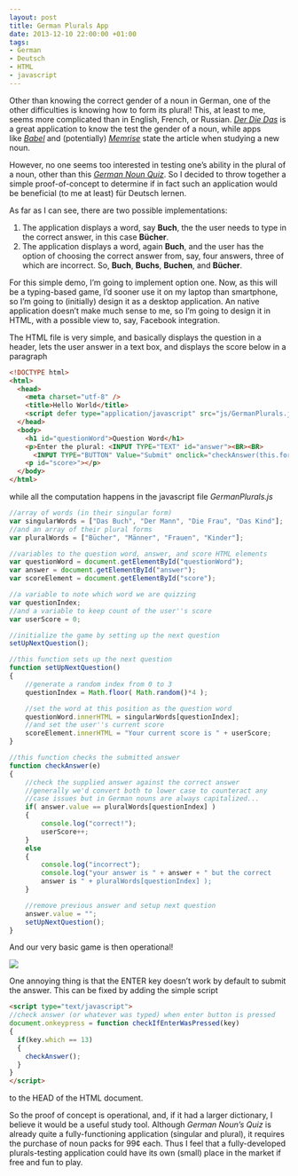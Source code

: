 ```yaml
---
layout: post
title: German Plurals App
date: 2013-12-10 22:00:00 +01:00
tags:
- German
- Deutsch
- HTML
- javascript
---
```

Other than knowing the correct gender of a noun in German, one of the other difficulties is knowing how to form its plural! This, at least to me, seems more complicated than in English, French, or Russian. [*Der Die Das*](https://itunes.apple.com/us/app/der-die-das/id548055880?mt=8) is a great application to know the test the gender of a noun, while apps like [*Babel*](https://www.babbel.com) and (potentially) [*Memrise*](https://www.memrise.com/) state the article when studying a new noun.

However, no one seems too interested in testing one’s ability in the plural of a noun, other than this [*German Noun Quiz*](http://www.helloresolven.com/portfolio/german-nouns-quiz/). So I decided to throw together a simple proof-of-concept to determine if in fact such an application would be beneficial (to me at least) für Deutsch lernen.

As far as I can see, there are two possible implementations:

1. The application displays a word, say **Buch**, the the user needs to type in the correct answer, in this case **Bücher**.
2. The application displays a word, again **Buch**, and the user has the option of choosing the correct answer from, say, four answers, three of which are incorrect. So, **Buch**, **Buchs**, **Buchen**, and **Bücher**.

For this simple demo, I’m going to implement option one. Now, as this will be a typing-based game, I’d sooner use it on my laptop than smartphone, so I’m going to (initially) design it as a desktop application. An native application doesn’t make much sense to me, so I’m going to design it in HTML, with a possible view to, say, Facebook integration.

The HTML file is very simple, and basically displays the question in a header, lets the user answer in a text box, and displays the score below in a paragraph

```html
<!DOCTYPE html>
<html>
  <head>
    <meta charset="utf-8" />
    <title>Hello World</title>
    <script defer type="application/javascript" src="js/GermanPlurals.js"></script>
  </head>
  <body>
    <h1 id="questionWord">Question Word</h1>
    <p>Enter the plural: <INPUT TYPE="TEXT" id="answer"><BR><BR>
      <INPUT TYPE="BUTTON" Value="Submit" onclick="checkAnswer(this.form)"></p>
    <p id="score>"></p>
  </body>
</html>
```

while all the computation happens in the javascript file *GermanPlurals.js*

```js
//array of words (in their singular form)
var singularWords = ["Das Buch", "Der Mann", "Die Frau", "Das Kind"];
//and an array of their plural forms
var pluralWords = ["Bücher", "Männer", "Frauen", "Kinder"];

//variables to the question word, answer, and score HTML elements
var questionWord = document.getElementById("questionWord");
var answer = document.getElementById("answer");
var scoreElement = document.getElementById("score");

//a variable to note which word we are quizzing
var questionIndex;
//and a variable to keep count of the user''s score
var userScore = 0;

//initialize the game by setting up the next question
setUpNextQuestion();

//this function sets up the next question
function setUpNextQuestion()
{
    //generate a random index from 0 to 3
    questionIndex = Math.floor( Math.random()*4 );

    //set the word at this position as the question word
    questionWord.innerHTML = singularWords[questionIndex];
    //and set the user''s current score
    scoreElement.innerHTML = "Your current score is " + userScore;
}

//this function checks the submitted answer
function checkAnswer(e)
{
    //check the supplied answer against the correct answer
    //generally we'd convert both to lower case to counteract any
    //case issues but in German nouns are always capitalized...
    if( answer.value == pluralWords[questionIndex] )
    {
        console.log("correct!");
        userScore++;
    }
    else
    {
        console.log("incorrect");
        console.log("your answer is " + answer + " but the correct
        answer is " + pluralWords[questionIndex] );
    }

    //remove previous answer and setup next question
    answer.value = "";
    setUpNextQuestion();
}
```

And our very basic game is then operational!

![]({{site.url}}/assets/images/posts/2013/13-12-10/01.png)

One annoying thing is that the ENTER key doesn’t work by default to submit the answer. This can be fixed by adding the simple script

```html
<script type="text/javascript">
//check answer (or whatever was typed) when enter button is pressed
document.onkeypress = function checkIfEnterWasPressed(key)
{
  if(key.which == 13)
  {
    checkAnswer();
  }
}
</script>
```

to the HEAD of the HTML document.

So the proof of concept is operational, and, if it had a larger dictionary, I believe it would be a useful study tool. Although *German Noun’s Quiz* is already quite a fully-functioning application (singular and plural), it requires the purchase of noun packs for 99¢ each. Thus I feel that a fully-developed plurals-testing application could have its own (small) place in the market if free and fun to play.
